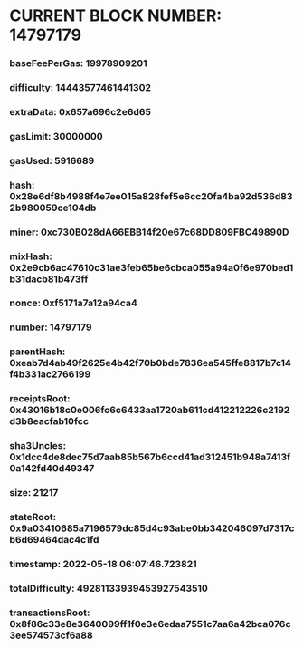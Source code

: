 # CURRENT BLOCK NUMBER: 14797179

### baseFeePerGas: 19978909201
### difficulty: 14443577461441302
### extraData: 0x657a696c2e6d65
### gasLimit: 30000000
### gasUsed: 5916689
### hash: 0x28e6df8b4988f4e7ee015a828fef5e6cc20fa4ba92d536d832b980059ce104db
### miner: 0xc730B028dA66EBB14f20e67c68DD809FBC49890D
### mixHash: 0x2e9cb6ac47610c31ae3feb65be6cbca055a94a0f6e970bed1b31dacb81b473ff
### nonce: 0xf5171a7a12a94ca4
### number: 14797179
### parentHash: 0xeab7d4ab49f2625e4b42f70b0bde7836ea545ffe8817b7c14f4b331ac2766199
### receiptsRoot: 0x43016b18c0e006fc6c6433aa1720ab611cd412212226c2192d3b8eacfab10fcc
### sha3Uncles: 0x1dcc4de8dec75d7aab85b567b6ccd41ad312451b948a7413f0a142fd40d49347
### size: 21217
### stateRoot: 0x9a03410685a7196579dc85d4c93abe0bb342046097d7317cb6d69464dac4c1fd
### timestamp: 2022-05-18 06:07:46.723821
### totalDifficulty: 49281133939453927543510
### transactionsRoot: 0x8f86c33e8e3640099ff1f0e3e6edaa7551c7aa6a42bca076c3ee574573cf6a88
